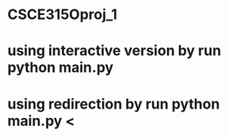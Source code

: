 # CSCE315Oproj_1
# using interactive version by run python main.py
# using redirection by run python main.py < <name of input file>